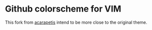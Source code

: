 # Github colorscheme for VIM

This fork from [acarapetis](https://github.com/acarapetis/vim-github-theme) intend to be more close to the original theme.
